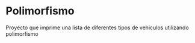 # Polimorfismo
Proyecto que imprime una lista de diferentes tipos de vehiculos utilizando polimorfismo
